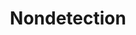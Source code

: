 ---
title: "Nondetection"

spell:
  schools:
    - name:        "Abjuration"
      subschools:  []
      descriptors: []
  classes:
    - name:  "Ranger"
      abbr:  "Rgr"
      level: 4
    - name:  "Sorcerer/Wizard"
      abbr:  "Sor/Wiz"
      level: 3
  domains:
    - name:  "Trickery"
      abbr:  "Trickery"
      level: 3
  components:         [V, S, M]
  castingTime:        "1 standard action"
  range:              "Touch"
  target:             "Creature or object touched"
  duration:           "1 hour/level"
  savingThrow:        "Will negates (harmless, object)"
  spellResistance:    "Yes (harmless, object)"
  materialComponents: ["A pinch of diamond dust worth 50 gp."]
  description:        |
    The warded creature or object becomes difficult to detect by divination spells such as {% spell_link clairaudience-clairvoyance %}, {% spell_link locate-object %}, and {% spell_link detect-spells %}. Nondetection also prevents location by such magic items as {% wondrous_item_link crystal-ball 'Crystal Balls' %}. If a divination is attempted against the warded creature or item, the caster of the divination must succeed on a caster level check (1d20 + caster level) against a DC of 11 + the caster level of the spellcaster who cast {% spell_link nondetection %}. If you cast {% spell_link nondetection %} on yourself or on an item currently in your possession, the DC is 15 + your caster level.

    If cast on a creature, {% spell_link nondetection %} wards the creature's gear as well as the creature itself.
---